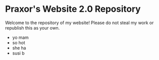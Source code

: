 # Praxor's Website 2.0 Repository
Welcome to the repository of my website! Please do not steal my work or republish this as your own.

- yo mam
- so hot
- she ha
- susi b
